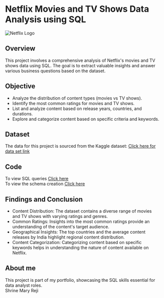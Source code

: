 # Netflix Movies and TV Shows Data Analysis using SQL
![Netflix Logo](https://github.com/shrinemary/netflix_sql_1/blob/b68c15257f514c6647b0e36938f91e46e8be0f4e/netflix-logo-movies-tv-shows.avif)
## Overview
This project involves a comprehensive analysis of Netflix's movies and TV shows data using SQL. The goal is to extract valuable insights and answer various business questions based on the dataset. 
## Objective
- Analyze the distribution of content types (movies vs TV shows).
- Identify the most common ratings for movies and TV shows.
- List and analyze content based on release years, countries, and durations.
- Explore and categorize content based on specific criteria and keywords.
## Dataset
The data for this project is sourced from the Kaggle dataset:
[Click here for data set link](https://www.kaggle.com/datasets/shivamb/netflix-shows?resource=download)
## Code
To view SQL queries [Click here](netflix_business_solutions.sql)  
To view the schema creation [Click here](netflix_schema_create.sql)
## Findings and Conclusion
- Content Distribution: The dataset contains a diverse range of movies and TV shows with varying ratings and genres.
- Common Ratings: Insights into the most common ratings provide an understanding of the content's target audience.
- Geographical Insights: The top countries and the average content releases by India highlight regional content distribution.
- Content Categorization: Categorizing content based on specific keywords helps in understanding the nature of content available on Netflix.
## About me 
This project is part of my portfolio, showcasing the SQL skills essential for data analyst roles.  
Shrine Mary Reji
